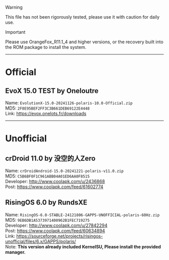 > [!WARNING]
> This file has not been rigorously tested, please use it with caution for daily use.

> [!IMPORTANT]
> Please use OrangeFox_R11.1_4 and higher versions, or the recovery built into the ROM package to install the system.

--------------------------------

# Official

## EvoX 15.0 TEST by Oneloutre
Name: `EvolutionX-15.0-20241126-polaris-10.0-Official.zip`  
MD5: `2F8E95BEF2FF3C3B661DEB69122E4448`  
Link: https://evox.onelots.fr/downloads  

--------------------------------

# Unofficial  

## crDroid 11.0 by 没空的人Zero
Name: `crDroidAndroid-15.0-20241221-polaris-v11.0.zip`  
MD5: `C5B6BF0F1C961ABB04A01ED6AA0F8515`  
Developer: http://www.coolapk.com/u/2436868  
Post: https://www.coolapk.com/feed/61602774  

## RisingOS 6.0 by RundsXE
Name: `RisingOS-6.0-STABLE-24121806-GAPPS-UNOFFICIAL-polaris-60Hz.zip`  
MD5: `9EB6DB1A5373971400962B1FEC719275`  
Developer: http://www.coolapk.com/u/27842294  
Post: https://www.coolapk.com/feed/60634894  
Link: https://sourceforge.net/projects/risingos-unofficial/files/6.x/GAPPS/polaris/  
Note: **This version already included KernelSU, Please install the provided manager.**